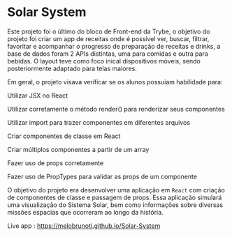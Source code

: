 # Solar System

Este projeto foi o último do bloco de Front-end da Trybe, o objetivo do projeto foi criar um app de receitas onde é possível ver, buscar, filtrar, favoritar e acompanhar o progresso de preparação de receitas e drinks, a base de dados foram 2 APIs distintas, uma para comidas e outra para bebidas. O layout teve como foco inical dispositivos móveis, sendo posteriormente adaptado para telas maiores.

Em geral, o projeto visava verificar se os alunos possuiam habilidade para:

Utilizar JSX no React

Utilizar corretamente o método render() para renderizar seus componentes

Utilizar import para trazer componentes em diferentes arquivos

Criar componentes de classe em React

Criar múltiplos componentes a partir de um array

Fazer uso de props corretamente

Fazer uso de PropTypes para validar as props de um componente

O objetivo do projeto era desenvolver uma aplicação em `React` com criação de componentes de classe e passagem de props. Essa aplicação simulará uma visualização do Sistema Solar, bem como informações sobre diversas missões espacias que ocorreram ao longo da história.

Live app : https://melobrunoti.github.io/Solar-System
